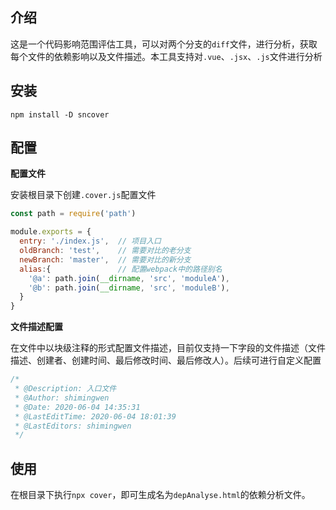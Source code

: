 ## 介绍
这是一个代码影响范围评估工具，可以对两个分支的`diff`文件，进行分析，获取每个文件的依赖影响以及文件描述。本工具支持对`.vue`、`.jsx`、`.js`文件进行分析

## 安装
`npm install -D sncover`

## 配置
**配置文件**

安装根目录下创建`.cover.js`配置文件
```js
const path = require('path')

module.exports = {
  entry: './index.js',  // 项目入口
  oldBranch: 'test',    // 需要对比的老分支
  newBranch: 'master',  // 需要对比的新分支
  alias:{               // 配置webpack中的路径别名
    '@a': path.join(__dirname, 'src', 'moduleA'),
    '@b': path.join(__dirname, 'src', 'moduleB'),
  }
}
```

**文件描述配置**

在文件中以块级注释的形式配置文件描述，目前仅支持一下字段的文件描述（文件描述、创建者、创建时间、最后修改时间、最后修改人）。后续可进行自定义配置

```js
/*
 * @Description: 入口文件
 * @Author: shimingwen
 * @Date: 2020-06-04 14:35:31
 * @LastEditTime: 2020-06-04 18:01:39
 * @LastEditors: shimingwen
 */ 
```

## 使用
在根目录下执行`npx cover`，即可生成名为`depAnalyse.html`的依赖分析文件。